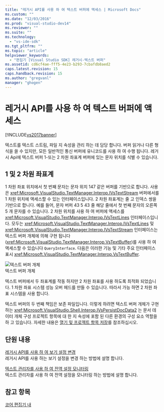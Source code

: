```yaml
---
title: "레거시 API를 사용 하 여 텍스트 버퍼에 액세스 | Microsoft Docs"
ms.custom: ""
ms.date: "12/03/2016"
ms.prod: "visual-studio-dev14"
ms.reviewer: ""
ms.suite: ""
ms.technology: 
  - "vs-ide-sdk"
ms.tgt_pltfrm: ""
ms.topic: "article"
helpviewer_keywords: 
  - "편집기 [Visual Studio SDK] 레거시-텍스트 버퍼"
ms.assetid: cd6cf4ae-fff5-4e23-b293-7cbafdb8aed2
caps.latest.revision: 15
caps.handback.revision: 15
ms.author: "gregvanl"
manager: "ghogen"
---
```

# 레거시 API를 사용 하 여 텍스트 버퍼에 액세스
[!INCLUDE[vs2017banner](../code-quality/includes/vs2017banner.md)]

텍스트를 텍스트 스트림, 파일 지 속성을 관리 하는 데 담당 합니다.  버퍼 읽거나 다른 형식을 쓸 수 있지만, 모든 일반적인 통신 버퍼에 유니코드를 사용 하 여 수행 됩니다.  레거시 Api에 텍스트 버퍼 1\-또는 2 차원 좌표계 버퍼에 있는 문자 위치를 식별 수 있습니다.  
  
## 1 및 2 차원 좌표계  
 1 차원 좌표 위치에서 첫 번째 문자는 문자 위치 147 같은 버퍼를 기반으로 합니다.  사용은 <xref:Microsoft.VisualStudio.TextManager.Interop.IVsTextStream> 버퍼에서를 1 차원 위치에 액세스할 수 있는 인터페이스입니다.  2 차원 좌표계는 줄 고 인덱스 쌍을 기반으로 합니다.  예를 들어, 문자 버퍼 43 5 43 줄 해당 줄에서 첫 번째 문자의 오른쪽 5 개 문자를 수 있습니다.  2 차원 위치를 사용 하 여 버퍼에 액세스를 <xref:Microsoft.VisualStudio.TextManager.Interop.IVsTextLines> 인터페이스입니다.  모두는 <xref:Microsoft.VisualStudio.TextManager.Interop.IVsTextLines> 및 <xref:Microsoft.VisualStudio.TextManager.Interop.IVsTextStream> 인터페이스는 텍스트 버퍼 개체에 의해 구현 됩니다 \(<xref:Microsoft.VisualStudio.TextManager.Interop.VsTextBuffer>\)를 사용 하 여 액세스할 수 있습니다 `QueryInterface`.  다음은 이러한 기능 및 기타 주요 인터페이스 표시 <xref:Microsoft.VisualStudio.TextManager.Interop.VsTextBuffer>.  
  
 ![텍스트 버퍼 개체](../extensibility/media/vstextbuffer.png "vsTextBuffer")  
텍스트 버퍼 개체  
  
 텍스트 버퍼에서 두 좌표계를 작동 하지만 2 차원 좌표를 사용 하도록 최적화 되었습니다.  1 차원 좌표 시스템 성능 오버 헤드를 만들 수 있습니다.  따라서 가능 하면 2 차원 좌표 시스템을 사용 합니다.  
  
 텍스트 버퍼의 두 번째 책임은 보존 파일입니다.  이렇게 하려면 텍스트 버퍼 개체가 구현 하는 <xref:Microsoft.VisualStudio.Shell.Interop.IVsPersistDocData2> 는 문서 데이터 개체 구성 프로젝트 항목에 대 한 지 속성에 포함 된 다른 환경의 구성 요소 역할을 하 고 있습니다.  자세한 내용은 [열기 및 프로젝트 항목 저장](../extensibility/internals/opening-and-saving-project-items.md)를 참조하십시오.  
  
## 단원 내용  
 [레거시 API를 사용 하 여 보기 설정 변경](../extensibility/changing-view-settings-by-using-the-legacy-api.md)  
 레거시 API를 사용 하는 보기 설정을 변경 하는 방법에 설명 합니다.  
  
 [텍스트 관리자를 사용 하 여 전역 설정 모니터링](../extensibility/using-the-text-manager-to-monitor-global-settings.md)  
 텍스트 관리자를 사용 하 여 전역 설정을 모니터링 하는 방법에 설명 합니다.  
  
## 참고 항목  
 [코어 편집기 내](../extensibility/inside-the-core-editor.md)
